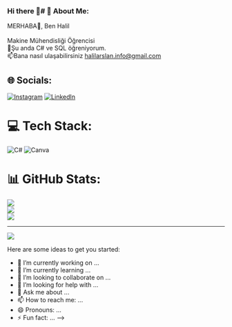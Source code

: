 ### Hi there 👋# 💫 About Me:
MERHABA👋, Ben Halil<br><br>Makine Mühendisliği Öğrencisi<br>🌱Şu anda C# ve SQL öğreniyorum.<br>📫Bana nasıl ulaşabilirsiniz halilarslan.info@gmail.com


## 🌐 Socials:
[![Instagram](https://img.shields.io/badge/Instagram-%23E4405F.svg?logo=Instagram&logoColor=white)](https://instagram.com/halil.photographer) [![LinkedIn](https://img.shields.io/badge/LinkedIn-%230077B5.svg?logo=linkedin&logoColor=white)](https://linkedin.com/in/https://www.linkedin.com/in/halil-arslan-39a78b222) 

# 💻 Tech Stack:
![C#](https://img.shields.io/badge/c%23-%23239120.svg?style=for-the-badge&logo=c-sharp&logoColor=white) ![Canva](https://img.shields.io/badge/Canva-%2300C4CC.svg?style=for-the-badge&logo=Canva&logoColor=white)
# 📊 GitHub Stats:
![](https://github-readme-stats.vercel.app/api?username=halilarsln&theme=dark&hide_border=false&include_all_commits=false&count_private=false)<br/>
![](https://github-readme-streak-stats.herokuapp.com/?user=halilarsln&theme=dark&hide_border=false)<br/>
![](https://github-readme-stats.vercel.app/api/top-langs/?username=halilarsln&theme=dark&hide_border=false&include_all_commits=false&count_private=false&layout=compact)

---
[![](https://visitcount.itsvg.in/api?id=halilarsln&icon=0&color=0)](https://visitcount.itsvg.in)

<!-- Proudly created with GPRM ( https://gprm.itsvg.in ) -->
Here are some ideas to get you started:

- 🔭 I’m currently working on ...
- 🌱 I’m currently learning ...
- 👯 I’m looking to collaborate on ...
- 🤔 I’m looking for help with ...
- 💬 Ask me about ...
- 📫 How to reach me: ...
- 😄 Pronouns: ...
- ⚡ Fun fact: ...
-->
